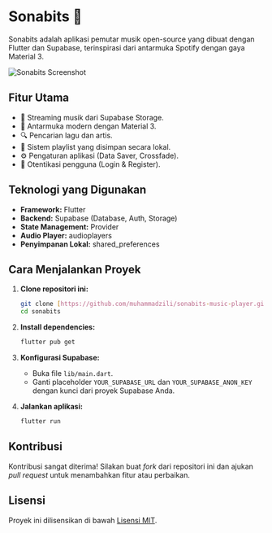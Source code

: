 # Sonabits 🎵

Sonabits adalah aplikasi pemutar musik open-source yang dibuat dengan Flutter dan Supabase, terinspirasi dari antarmuka Spotify dengan gaya Material 3.

![Sonabits Screenshot](https://i.ibb.co.com/j9CCwPYC/Screenshot-2025-08-14-192322.png) 

## Fitur Utama
- 🎵 Streaming musik dari Supabase Storage.
- 🎨 Antarmuka modern dengan Material 3.
- 🔍 Pencarian lagu dan artis.
- 📂 Sistem playlist yang disimpan secara lokal.
- ⚙️ Pengaturan aplikasi (Data Saver, Crossfade).
- 🔐 Otentikasi pengguna (Login & Register).

## Teknologi yang Digunakan
- **Framework:** Flutter
- **Backend:** Supabase (Database, Auth, Storage)
- **State Management:** Provider
- **Audio Player:** audioplayers
- **Penyimpanan Lokal:** shared_preferences

## Cara Menjalankan Proyek

1.  **Clone repositori ini:**
    ```bash
    git clone [https://github.com/muhammadzili/sonabits-music-player.git](https://github.com/muhammadzili/sonabits-music-player.git)
    cd sonabits
    ```

2.  **Install dependencies:**
    ```bash
    flutter pub get
    ```

3.  **Konfigurasi Supabase:**
    * Buka file `lib/main.dart`.
    * Ganti placeholder `YOUR_SUPABASE_URL` dan `YOUR_SUPABASE_ANON_KEY` dengan kunci dari proyek Supabase Anda.
    
4.  **Jalankan aplikasi:**
    ```bash
    flutter run
    ```

## Kontribusi
Kontribusi sangat diterima! Silakan buat *fork* dari repositori ini dan ajukan *pull request* untuk menambahkan fitur atau perbaikan.

## Lisensi
Proyek ini dilisensikan di bawah [Lisensi MIT](LICENSE).
